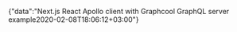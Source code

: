 {"data":"Next.js React Apollo client with Graphcool GraphQL server example2020-02-08T18:06:12+03:00"}
